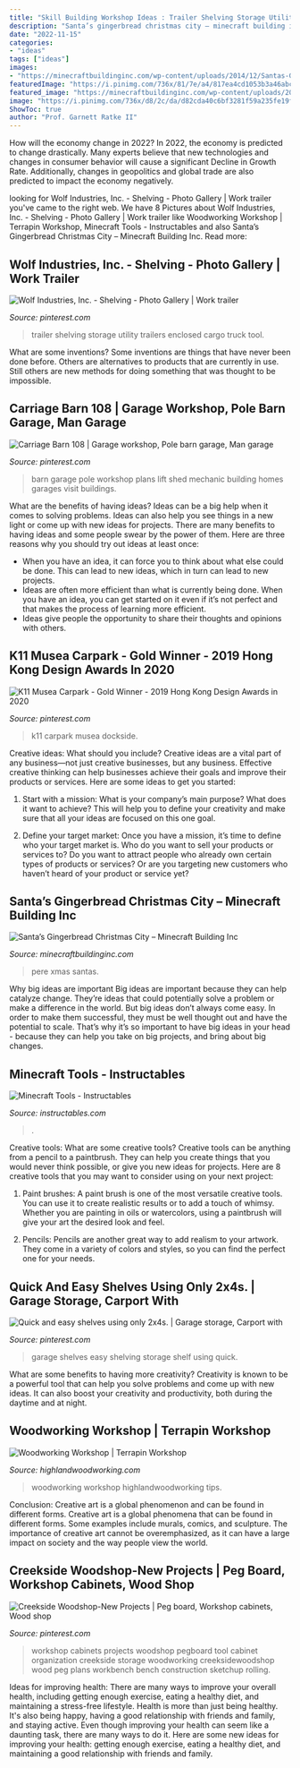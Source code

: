 ```yaml
---
title: "Skill Building Workshop Ideas : Trailer Shelving Storage Utility Trailers Enclosed Cargo Truck Tool"
description: "Santa’s gingerbread christmas city – minecraft building inc"
date: "2022-11-15"
categories:
- "ideas"
tags: ["ideas"]
images:
- "https://minecraftbuildinginc.com/wp-content/uploads/2014/12/Santas-Gingerbread-Christmas-City-download-minecraft-building-ideas-xmas-snow-4.jpg"
featuredImage: "https://i.pinimg.com/736x/81/7e/a4/817ea4cd1053b3a46abc1f482e39362c.jpg"
featured_image: "https://minecraftbuildinginc.com/wp-content/uploads/2014/12/Santas-Gingerbread-Christmas-City-download-minecraft-building-ideas-xmas-snow-4.jpg"
image: "https://i.pinimg.com/736x/d8/2c/da/d82cda40c6bf3281f59a235fe19ffff1--workshop-organization-workshop-storage.jpg"
ShowToc: true
author: "Prof. Garnett Ratke II"
---
```



How will the economy change in 2022?
In 2022, the economy is predicted to change drastically. Many experts believe that new technologies and changes in consumer behavior will cause a significant Decline in Growth Rate. Additionally, changes in geopolitics and global trade are also predicted to impact the economy negatively.

	

		
looking for Wolf Industries, Inc. - Shelving - Photo Gallery | Work trailer you've came to the right web. We have 8 Pictures about Wolf Industries, Inc. - Shelving - Photo Gallery | Work trailer like Woodworking Workshop | Terrapin Workshop, Minecraft Tools - Instructables and also Santa’s Gingerbread Christmas City – Minecraft Building Inc. Read more:
		
    
## Wolf Industries, Inc. - Shelving - Photo Gallery | Work Trailer

<img loading=lazy src="https://i.pinimg.com/736x/9f/79/7c/9f797c58d5ab6fa7daabdda18f82bc33--van-racking-enclosed-trailers.jpg" onerror="this.onerror=null;this.src='https://tse2.mm.bing.net/th?id=OIP.M-39zMBkAs4RU12jZ08o4gHaJ4&amp;pid=15.1';" alt="Wolf Industries, Inc. - Shelving - Photo Gallery | Work trailer">

_Source: pinterest.com_

>trailer shelving storage utility trailers enclosed cargo truck tool. 

	

What are some inventions?
Some inventions are things that have never been done before. Others are alternatives to products that are currently in use. Still others are new methods for doing something that was thought to be impossible.

    
## Carriage Barn 108 | Garage Workshop, Pole Barn Garage, Man Garage

<img loading=lazy src="https://i.pinimg.com/originals/d8/57/10/d85710514b48591625ef5e6235e34b97.jpg" onerror="this.onerror=null;this.src='https://tse4.mm.bing.net/th?id=OIP.SLT9PX9xRNEQDdbc0ErjPQHaLK&amp;pid=15.1';" alt="Carriage Barn 108 | Garage workshop, Pole barn garage, Man garage">

_Source: pinterest.com_

>barn garage pole workshop plans lift shed mechanic building homes garages visit buildings. 

	

What are the benefits of having ideas?
Ideas can be a big help when it comes to solving problems. Ideas can also help you see things in a new light or come up with new ideas for projects. There are many benefits to having ideas and some people swear by the power of them. Here are three reasons why you should try out ideas at least once: 
- When you have an idea, it can force you to think about what else could be done. This can lead to new ideas, which in turn can lead to new projects. 
- Ideas are often more efficient than what is currently being done. When you have an idea, you can get started on it even if it’s not perfect and that makes the process of learning more efficient. 
- Ideas give people the opportunity to share their thoughts and opinions with others.

    
## K11 Musea Carpark - Gold Winner - 2019 Hong Kong Design Awards In 2020

<img loading=lazy src="https://i.pinimg.com/736x/81/7e/a4/817ea4cd1053b3a46abc1f482e39362c.jpg" onerror="this.onerror=null;this.src='https://tse2.mm.bing.net/th?id=OIP.Z0XZvIi9lsesuNmhvaaCcgHaE8&amp;pid=15.1';" alt="K11 Musea Carpark - Gold Winner - 2019 Hong Kong Design Awards in 2020">

_Source: pinterest.com_

>k11 carpark musea dockside. 

	

Creative ideas: What should you include?
Creative ideas are a vital part of any business—not just creative businesses, but any business. Effective creative thinking can help businesses achieve their goals and improve their products or services. Here are some ideas to get you started:
1. Start with a mission: What is your company’s main purpose? What does it want to achieve? This will help you to define your creativity and make sure that all your ideas are focused on this one goal.

2. Define your target market: Once you have a mission, it’s time to define who your target market is. Who do you want to sell your products or services to? Do you want to attract people who already own certain types of products or services? Or are you targeting new customers who haven’t heard of your product or service yet?

    
## Santa’s Gingerbread Christmas City – Minecraft Building Inc

<img loading=lazy src="https://minecraftbuildinginc.com/wp-content/uploads/2014/12/Santas-Gingerbread-Christmas-City-download-minecraft-building-ideas-xmas-snow-4.jpg" onerror="this.onerror=null;this.src='https://tse1.mm.bing.net/th?id=OIP.ap29L216cZ1sLsn70qV4SQHaEK&amp;pid=15.1';" alt="Santa’s Gingerbread Christmas City – Minecraft Building Inc">

_Source: minecraftbuildinginc.com_

>pere xmas santas. 

	

Why big ideas are important
Big ideas are important because they can help catalyze change. They’re ideas that could potentially solve a problem or make a difference in the world. But big ideas don’t always come easy. In order to make them successful, they must be well thought out and have the potential to scale.
That’s why it’s so important to have big ideas in your head - because they can help you take on big projects, and bring about big changes.

    
## Minecraft Tools - Instructables

<img loading=lazy src="https://cdn.instructables.com/ORIG/FY3/3CDW/GZPZODIB/FY33CDWGZPZODIB.jpg?width=2100" onerror="this.onerror=null;this.src='https://tse1.mm.bing.net/th?id=OIP.13_ZFNJOaTB1QApNGyVlPwHaFj&amp;pid=15.1';" alt="Minecraft Tools - Instructables">

_Source: instructables.com_

>. 

	

Creative tools: What are some creative tools?
Creative tools can be anything from a pencil to a paintbrush. They can help you create things that you would never think possible, or give you new ideas for projects. Here are 8 creative tools that you may want to consider using on your next project:
1. Paint brushes: A paint brush is one of the most versatile creative tools. You can use it to create realistic results or to add a touch of whimsy. Whether you are painting in oils or watercolors, using a paintbrush will give your art the desired look and feel.

2. Pencils: Pencils are another great way to add realism to your artwork. They come in a variety of colors and styles, so you can find the perfect one for your needs.

    
## Quick And Easy Shelves Using Only 2x4s. | Garage Storage, Carport With

<img loading=lazy src="https://i.pinimg.com/736x/34/5c/76/345c76bcb66d0e83db70f5f9a59b65de--easy-shelves.jpg" onerror="this.onerror=null;this.src='https://tse2.mm.bing.net/th?id=OIP.y1PRl2OFoLpePzRucw25ZwHaJ3&amp;pid=15.1';" alt="Quick and easy shelves using only 2x4s. | Garage storage, Carport with">

_Source: pinterest.com_

>garage shelves easy shelving storage shelf using quick. 

	

What are some benefits to having more creativity?
Creativity is known to be a powerful tool that can help you solve problems and come up with new ideas. It can also boost your creativity and productivity, both during the daytime and at night.

    
## Woodworking Workshop | Terrapin Workshop

<img loading=lazy src="https://www.highlandwoodworking.com/woodworking-tips-1208aug/shop13.jpg" onerror="this.onerror=null;this.src='https://tse3.mm.bing.net/th?id=OIP.2Ay6otJiXoUejgssN6AblQHaFj&amp;pid=15.1';" alt="Woodworking Workshop | Terrapin Workshop">

_Source: highlandwoodworking.com_

>woodworking workshop highlandwoodworking tips. 

	

Conclusion: Creative art is a global phenomenon and can be found in different forms.
Creative art is a global phenomena that can be found in different forms. Some examples include murals, comics, and sculpture. The importance of creative art cannot be overemphasized, as it can have a large impact on society and the way people view the world.

    
## Creekside Woodshop-New Projects | Peg Board, Workshop Cabinets, Wood Shop

<img loading=lazy src="https://i.pinimg.com/736x/d8/2c/da/d82cda40c6bf3281f59a235fe19ffff1--workshop-organization-workshop-storage.jpg" onerror="this.onerror=null;this.src='https://tse1.mm.bing.net/th?id=OIP.itYIWz1bq9BbkLzKhsq67gHaFj&amp;pid=15.1';" alt="Creekside Woodshop-New Projects | Peg board, Workshop cabinets, Wood shop">

_Source: pinterest.com_

>workshop cabinets projects woodshop pegboard tool cabinet organization creekside storage woodworking creeksidewoodshop wood peg plans workbench bench construction sketchup rolling. 

	

Ideas for improving health: There are many ways to improve your overall health, including getting enough exercise, eating a healthy diet, and maintaining a stress-free lifestyle.
Health is more than just being healthy. It's also being happy, having a good relationship with friends and family, and staying active. Even though improving your health can seem like a daunting task, there are many ways to do it. Here are some new ideas for improving your health: getting enough exercise, eating a healthy diet, and maintaining a good relationship with friends and family.

